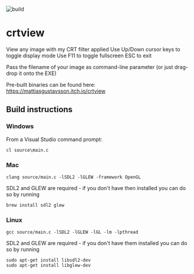 ![build](https://github.com/mattiasgustavsson/crtview/workflows/build/badge.svg)
# crtview
View any image with my CRT filter applied
Use Up/Down cursor keys to toggle display mode
Use F11 to toggle fullscreen
ESC to exit

Pass the filename of your image as command-line parameter (or just drag-drop it onto the EXE)

Pre-built binaries can be found here: https://mattiasgustavsson.itch.io/crtview

Build instructions
------------------

### Windows
From a Visual Studio command prompt:
```
cl source\main.c
```

### Mac
```
clang source/main.c -lSDL2 -lGLEW -framework OpenGL
```

SDL2 and GLEW are required - if you don't have then installed you can do so by running
```
brew install sdl2 glew
```

### Linux
```
gcc source/main.c -lSDL2 -lGLEW -lGL -lm -lpthread
```

SDL2 and GLEW are required - if you don't have them installed you can do so by running
```
sudo apt-get install libsdl2-dev
sudo apt-get install libglew-dev
```


